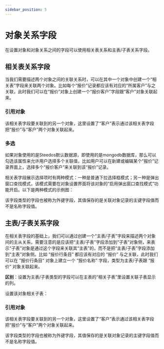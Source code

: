 ```yaml
---
sidebar_position: 5
---
```

# 对象关系字段

在设置对象和对象关系之间的字段可以使用相关表关系和主表/子表关系字段。

## 相关表关系字段

当我们需要描述两个对象之间的关联关系时，可以在其中一个对象中创建一个“相关表”字段来关联两个对象。比如每个“报价”记录都应该有对应的“所属客户”与之关联，此时我们可以在“报价”对象上创建一个“报价客户”字段跟“客户”对象关联起来。


### 引用对象

该相关表字段要关联到的另一个对象，这里设置了“客户”表示通过该相关表字段把“报价”与“客户”两个对象关联起来。

<!-- ### 过滤器函数

默认情况下，用户在新建和编辑对象记录界面上填写相关表字段值时会列出相关表的所有记录供选择，可以在这里配置可选项范围，比如输入以下内容作为过滤器函数值可让用户在新建和编辑 “报价” 记录界面上填写“报价客户”字段值时只列出有效客户供选择。

```javascript
function(filters, values){
  return [["state","=","active"]];
}
```

关于该函数返回值，目前推荐使用数组语法。

### 选择项函数

与上述过滤器函数类似，你可以在这里描述用户在填写相关表字段值列出哪些选项供选择，比如输入以下内容作为选择项函数值可以实现上述过滤器函数中内容同样的效果。

```javascript
function(values){
  var result = [];
  var queryFilters = [["state", "=", "active"]];
  var steedosFilters = require("@steedos/filters");
  var odataFilter = steedosFilters.formatFiltersToODataQuery(queryFilters);
  var options = {
    $select: 'name'
  };
  options.$filter = odataFilter;
  var accounts = Creator.odata.query('accounts', options, true);
  accounts.forEach(function (item) {
    result.push({
      label: item.name,
      value: item._id
    });
  });
  return result;
}
``` -->

### 多选

如果对象使用的是Steedos默认数据源，即使用的是mongodb数据库，那么可以勾选该属性来允许用户选择多个关联值，比如用户可以在新建或编辑某个“报价”记录界面上，选择多个“报价客户”来关联到该“报价”记录。


相关表字段展示选择项时有两种模式：一种是普通下拉选择框模式；另一种是弹出窗口查找模式，该模式需要在对象设置界面将该对象的“启用弹出窗口查找模式”功能开启。以下是两种模式的示例图：


<alert type="info">
该字段类型的字段也被称为外键字段，其值保存的是关联对象记录的主键字段值而不是名称字段值。
</alert>

## 主表/子表关系字段

在相关表字段的基础上，我们可以通过创建一个“主表/子表”字段来描述两个对象间的主从关系，需要注意的是应该把“主表/子表”字段添加到“子表”对象侧，来表示“子表”对象是通过这个字段来关联其“主表”的，而不是把“主表/子表”字段添加到“主表”对象侧。比如 “报价行条目” 都应该有对应的 “报价” 与之关联，此时我们可以在 ”报价行条目“ 对象上建立一个 “报价名称” 字段，类型为主表/子表跟 “报价” 对象关联起来。

**区别**：设置为主表/子表类型的字段可以在主表的“相关子表”里设置关联子表显示的列。

设置该对象相关子表：

### 引用对象

该相关表字段要关联到的另一个对象，这里设置了“客户”表示通过该相关表字段把“报价”与“客户”两个对象关联起来。

<!-- ### 过滤器函数

默认情况下，用户在新建和编辑对象记录界面上填写相关表字段值时会列出相关表的所有记录供选择，可以在这里配置可选项范围，比如输入以下内容作为过滤器函数值可让用户在新建和编辑 “报价” 记录界面上填写“报价客户”字段值时只列出有效客户供选择。

```javascript
function(filters, values){
  return [["state","=","active"]];
}
```

关于该函数返回值，目前推荐使用数组语法。
### 选择项函数

与上述过滤器函数类似，你可以在这里描述用户在填写相关表字段值列出哪些选项供选择，比如输入以下内容作为选择项函数值可以实现上述过滤器函数中内容同样的效果。

```javascript
function(values){
  var result = [];
  var queryFilters = [["state", "=", "active"]];
  var steedosFilters = require("@steedos/filters");
  var odataFilter = steedosFilters.formatFiltersToODataQuery(queryFilters);
  var options = {
    $select: 'name'
  };
  options.$filter = odataFilter;
  var accounts = Creator.odata.query('accounts', options, true);
  accounts.forEach(function (item) {
    result.push({
      label: item.name,
      value: item._id
    });
  });
  return result;
}
``` -->

<alert type="info">
该字段类型的字段也被称为外键字段，其值保存的是关联对象记录的主键字段值而不是名称字段值。
</alert>
